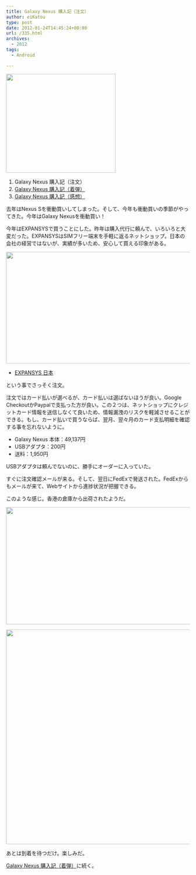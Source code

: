 ```yaml
---
title: Galaxy Nexus 購入記（注文）
author: eiKatou
type: post
date: 2012-01-24T14:45:24+00:00
url: /335.html
archives:
  - 2012
tags:
  - Android

---
```

[<img src="/uploads/2012/01/01_gallery-300x270.png" alt="" title="01_gallery" width="300" height="270" class="alignnone size-medium wp-image-337" srcset="/uploads/2012/01/01_gallery-300x270.png 300w, /blog/uploads/2012/01/01_gallery-332x300.png 332w, /blog/uploads/2012/01/01_gallery.png 526w" sizes="(max-width: 300px) 100vw, 300px" />][1]

  1. Galaxy Nexus 購入記（注文）
  2. [Galaxy Nexus 購入記（着弾）][2]
  3. [Galaxy Nexus 購入記（感想）][3]

去年はNexus Sを衝動買いしてしまった。そして、今年も衝動買いの季節がやってきた。今年はGalaxy Nexusを衝動買い！

今年はEXPANSYSで買うことにした。昨年は購入代行に頼んで、いろいろと大変だった。EXPANSYSはSIMフリー端末を手軽に返るネットショップ。日本の会社の経営ではないが、実績が多いため、安心して買える印象がある。

[<img src="/uploads/2012/01/20120124b.png" alt="" title="20120124b" width="714" height="305" class="alignnone size-full wp-image-338" srcset="/uploads/2012/01/20120124b.png 714w, /blog/uploads/2012/01/20120124b-300x128.png 300w, /blog/uploads/2012/01/20120124b-500x213.png 500w" sizes="(max-width: 714px) 100vw, 714px" />][4]

  * [EXPANSYS 日本][5]

という事でさっそく注文。

<!--more-->

注文ではカード払いが選べるが、カード払いは選ばないほうが良い。Google CheckoutかPaypalで支払った方が良い。この２つは、ネットショップにクレジットカード情報を送信しなくて良いため、情報漏洩のリスクを軽減させることができる。もし、カード払いで買うならば、翌月、翌々月のカード支払明細を確認する事を忘れないように。

  * Galaxy Nexus 本体：49,137円
  * USBアダプタ：200円
  * 送料：1,950円

USBアダプタは頼んでないのに、勝手にオーダーに入っていた。

すぐに注文確認メールが来る。そして、翌日にFedExで発送された。FedExからもメールが来て、Webサイトから進捗状況が把握できる。
  
このような感じ。香港の倉庫から出荷されたようだ。

[<img src="/uploads/2012/01/20120124c.png" alt="" title="20120124c" width="720" height="320" class="alignnone size-full wp-image-340" srcset="/uploads/2012/01/20120124c.png 720w, /blog/uploads/2012/01/20120124c-300x133.png 300w, /blog/uploads/2012/01/20120124c-500x222.png 500w" sizes="(max-width: 720px) 100vw, 720px" />][6]
  
[<img src="/uploads/2012/01/20120124d.png" alt="" title="20120124d" width="722" height="586" class="alignnone size-full wp-image-339" srcset="/uploads/2012/01/20120124d.png 722w, /blog/uploads/2012/01/20120124d-300x243.png 300w, /blog/uploads/2012/01/20120124d-369x300.png 369w" sizes="(max-width: 722px) 100vw, 722px" />][7]

あとは到着を待つだけ。楽しみだ。
  
[Galaxy Nexus 購入記（着弾）][2]に続く。

 [1]: /blog/uploads/2012/01/01_gallery.png
 [2]: http://eikatou.net/blog/2012/01/galaxy-nexus-arrival/
 [3]: http://eikatou.net/blog/2012/02/galaxy-nexus-impression/
 [4]: /blog/uploads/2012/01/20120124b.png
 [5]: http://www.expansys.jp/
 [6]: /blog/uploads/2012/01/20120124c.png
 [7]: /blog/uploads/2012/01/20120124d.png
